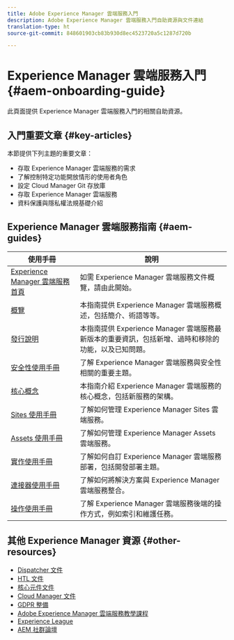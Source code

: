 ```yaml
---
title: Adobe Experience Manager 雲端服務入門
description: Adobe Experience Manager 雲端服務入門自助資源與文件連結
translation-type: ht
source-git-commit: 848601903cb83b930d8ec4523720a5c1287d720b

---
```



# Experience Manager 雲端服務入門 {#aem-onboarding-guide}

此頁面提供 Experience Manager 雲端服務入門的相關自助資源。

## 入門重要文章 {#key-articles}

本節提供下列主題的重要文章：

* 存取 Experience Manager 雲端服務的需求
* 了解控制特定功能開放情形的使用者角色
* 設定 Cloud Manager Git 存放庫
* 存取 Experience Manager 雲端服務
* 資料保護與隱私權法規基礎介紹

## Experience Manager 雲端服務指南 {#aem-guides}

| 使用手冊 | 說明 |
|---|---|
| [Experience Manager 雲端服務首頁](/help/landing/home.md) | 如需 Experience Manager 雲端服務文件概覽，請由此開始。 |
| [概覽](/help/overview/home.md) | 本指南提供 Experience Manager 雲端服務概述，包括簡介、術語等等。 |
| [發行說明](/help/release-notes/home.md) | 本指南提供 Experience Manager 雲端服務最新版本的重要資訊，包括新增、過時和移除的功能，以及已知問題。 |
| [安全性使用手冊](/help/security/home.md) | 了解 Experience Manager 雲端服務與安全性相關的重要主題。 |
| [核心概念](/help/core-concepts/home.md) | 本指南介紹 Experience Manager 雲端服務的核心概念，包括新服務的架構。 |
| [Sites 使用手冊](/help/sites-cloud/home.md) | 了解如何管理 Experience Manager Sites 雲端服務。 |
| [Assets 使用手冊](/help/assets/home.md) | 了解如何管理 Experience Manager Assets 雲端服務。 |
| [實作使用手冊](/help/implementing/home.md) | 了解如何自訂 Experience Manager 雲端服務部署，包括開發部署主題。 |
| [連接器使用手冊](/help/connectors/home.md) | 了解如何將解決方案與 Experience Manager 雲端服務整合。 |
| [操作使用手冊](/help/operations/home.md) | 了解 Experience Manager 雲端服務後端的操作方式，例如索引和維護任務。 |

## 其他 Experience Manager 資源 {#other-resources}

* [Dispatcher 文件](/help/implementing/dispatcher/overview.md)
* [HTL 文件](https://docs.adobe.com/content/help/zh-Hant/experience-manager-htl/using/overview.html)
* [核心元件文件](https://docs.adobe.com/content/help/zh-Hant/experience-manager-core-components/using/introduction.html)
* [Cloud Manager 文件](https://docs.adobe.com/content/help/zh-Hant/experience-manager-cloud-manager/using/introduction-to-cloud-manager.html)
* [GDPR 整備](/help/onboarding/data-privacy-and-protection-readiness/aem-readiness.md)
* [Adobe Experience Manager 雲端服務教學課程](https://docs.adobe.com/content/help/zh-Hant/experience-manager-learn/cloud-service/overview.html)
* [Experience League](https://guided.adobe.com/?promoid=K42KVXHD&amp;mv=other#solutions/experience-manager)
* [AEM 社群論壇](https://forums.adobe.com/community/experience-cloud/marketing-cloud/experience-manager)